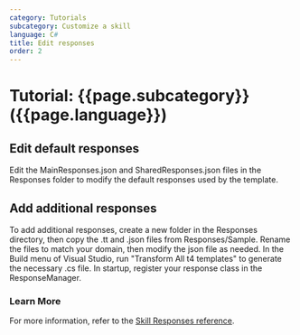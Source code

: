 ```yaml
---
category: Tutorials
subcategory: Customize a skill
language: C#
title: Edit responses
order: 2
---
```


# Tutorial: {{page.subcategory}} ({{page.language}})

## Edit default responses
Edit the MainResponses.json and SharedResponses.json files in the Responses folder to modify the default responses used by the template.

## Add additional responses
To add additional responses, create a new folder in the Responses directory, then copy the .tt and .json files from Responses/Sample. Rename the files to match your domain, then modify the json file as needed. In the Build menu of Visual Studio, run "Transform All t4 templates" to generate the necessary .cs file. In startup, register your response class in the ResponseManager.

### Learn More
For more information, refer to the [Skill Responses reference]({{site.baseurl}}/reference/skills/responses).